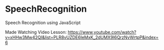 # SpeechRecognition
Speech Recognition using JavaScript


Made Watching Video Lesson: https://www.youtube.com/watch?v=xHHw3Mw42QI&list=PLR8vUZDE6IeMxK_2dUMX9l6QrzNvWrtpP&index=6
